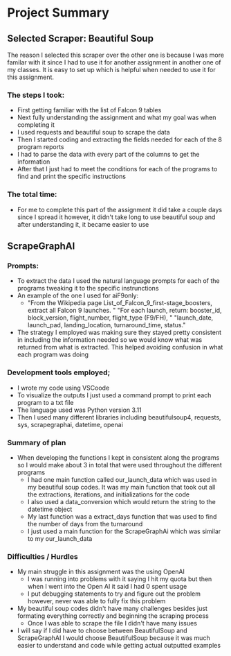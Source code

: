 # Project Summary

## Selected Scraper: Beautiful Soup
The reason I selected this scraper over the other one is because I was more familar with it since I had to use it for another assignment in another one of my classes. It is easy to set up which is helpful when needed to use it for this assignment. 
### The steps I took:
  - First getting familiar with the list of Falcon 9 tables 
  - Next fully understanding the assignment and what my goal was when completing it 
  - I used requests and beautiful soup to scrape the data
  - Then I started coding and extracting the fields needed for each of the 8 program reports
  - I had to parse the data with every part of the columns to get the information
  - After that I just had to meet the conditions for each of the programs to find and print the specific instructions
### The total time:
  - For me to complete this part of the assignment it did take a couple days since I spread it however, it didn't take long to use beautiful soup and after understanding it, it became easier to use

## ScrapeGraphAI
### Prompts:
  - To extract the data I used the natural language prompts for each of the programs tweaking it to the specific instrunctions
  - An example of the one I used for aiF9only:
    - "From the Wikipedia page List_of_Falcon_9_first-stage_boosters, extract all Falcon 9 launches. "
        "For each launch, return: booster_id, block_version, flight_number, flight_type (F9/FH), "
        "launch_date, launch_pad, landing_location, turnaround_time, status."
  - The strategy I employed was making sure they stayed pretty consistent in including the information needed so we would know what was returned from what is extracted. This helped avoiding confusion in what each program was doing

### Development tools employed;
  - I wrote my code using VSCoode
  - To visualize the outputs I just used a command prompt to print each program to a txt file
  - The language used was Python version 3.11
  - Then I used many different libraries including beautifulsoup4, requests, sys, scrapegraphai, datetime, openai

### Summary of plan
  - When developing the functions I kept in consistent along the programs so I would make about 3 in total that were used throughout the different programs
      - I had one main function called our_launch_data which was used in my beautiful soup codes. It was my main function that took out all the extractions, iterations, and initializations for the code
      - I also used a data_conversion which would return the string to the datetime object
      - My last function was a extract_days function that was used to find the number of days from the turnaround
      - I just used a main function for the ScrapeGraphAi which was similar to my our_launch_data
### Difficulties / Hurdles
  - My main struggle in this assignment was the using OpenAI
      - I was running into problems with it saying I hit my quota but then when I went into the Open AI it said I had 0 spent usage
      - I put debugging statements to try and figure out the problem however, never was able to fully fix this problem
  - My beautiful soup codes didn't have many challenges besides just formating everything correctly and beginning the scraping process
      - Once I was able to scrape the file I didn't have many issues
  - I will say if I did have to choose between BeautifulSoup and ScrapeGraphAI I would choose BeautifulSoup because it was much easier to understand and code while getting actual outputted examples
